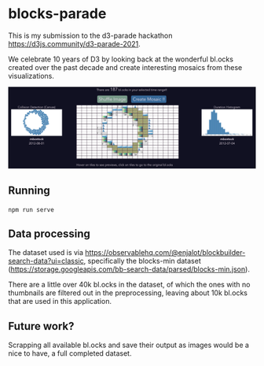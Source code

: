 # blocks-parade
This is my submission to the d3-parade hackathon https://d3js.community/d3-parade-2021.

We celebrate 10 years of D3 by looking back at the wonderful bl.ocks created over the past decade and create interesting mosaics from these visualizations.


![alt text](preview.png "Mosaic")


## Running
```
npm run serve
```

## Data processing
The dataset used is via https://observablehq.com/@enjalot/blockbuilder-search-data?ui=classic, specifically the blocks-min dataset (https://storage.googleapis.com/bb-search-data/parsed/blocks-min.json).

There are a little over 40k bl.ocks in the dataset, of which the ones with no thumbnails are filtered out in the preprocessing, leaving about 10k bl.ocks that are used in this application.


## Future work?
Scrapping all available bl.ocks and save their output as images would be a nice to have, a full completed dataset.
